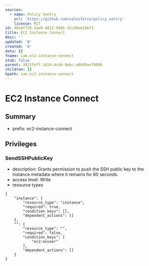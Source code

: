 ```yaml
---
sources:
  - name: Policy Sentry
    url: 'https://github.com/salesforce/policy_sentry'
    license: MIT
id: 46a4f728-3ae9-4812-99db-32c58a61bb73
title: EC2 Instance Connect
desc: ''
updated: '0'
created: '0'
data: {}
fname: iam.ec2-instance-connect
stub: false
parent: 3821feff-1414-4cd4-9ebc-a8b99ee79006
children: []
hpath: iam.ec2-instance-connect
---
```

# EC2 Instance Connect

## Summary

- prefix: ec2-instance-connect

## Privileges

### SendSSHPublicKey

- description: Grants permission to push the SSH public key to the instance metadata where it remains for 60 seconds.
- access level: Write
- resource types

```
{
    "instance": {
        "resource_type": "instance",
        "required": true,
        "condition_keys": [],
        "dependent_actions": []
    },
    "": {
        "resource_type": "",
        "required": false,
        "condition_keys": [
            "ec2:osuser"
        ],
        "dependent_actions": []
    }
}
```

